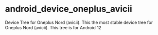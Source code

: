 # android_device_oneplus_avicii
Device Tree for Oneplus Nord (avicii).
This the most stable device tree for Oneplus Nord (avicii).
This tree is for Android 12
